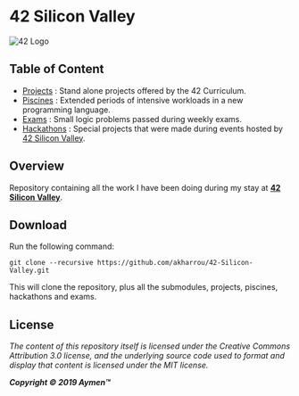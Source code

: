 # 42 Silicon Valley

![42 Logo]()

## Table of Content

* [Projects](Projects/) : Stand alone projects offered by the 42 Curriculum.
* [Piscines](Piscines/) : Extended periods of intensive workloads in a new programming language.
* [Exams](Exams/) : Small logic problems passed during weekly exams.
* [Hackathons](Hackathons/) : Special projects that were made during events hosted by [42 Silicon Valley](https://www.42.us.org/).


## Overview

Repository containing all the work I have been doing during my stay at **[42 Silicon Valley](https://www.42.us.org/)**.

## Download

Run the following command:

	git clone --recursive https://github.com/akharrou/42-Silicon-Valley.git


This will clone the repository, plus all the submodules,
projects, piscines, hackathons and exams.

## License

*The content of this repository itself is licensed under the Creative Commons
Attribution 3.0 license, and the underlying source code used to format and
display that content is licensed under the MIT license.*

_**Copyright © 2019 Aymen™**_
